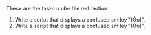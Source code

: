 These are the tasks under file redirection
1. Write a script that displays a confused smiley "(Ôo)".
1. Write a script that displays a confused smiley "(Ôo)".
